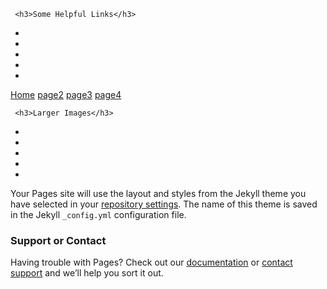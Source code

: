 
<html lang="en">
<head>
  <meta charset="UTF-8">
  <!-- The title element belongs inside the head -->
  <title>Latitude Analysis</title>
</head>

  <body>
  <p1 This website is to analyze latitude with attitude. This website will contain images that can be clicked on. It will be 7 pages and length and it will have clickable links</p1>
    
    
    
     <h3>Some Helpful Links</h3>
  <ul>
    <li><a <img src="images/comparison-sm.png"></a></li>
    <li><a <img src="images/data-sm.png"></a></li>
    <li><a <img src="images/landing-sm.png"></a></li>
    <li><a <img src="images/nav-sm.png"></a></li>
     <li><a <img src="images/visualize-sm.png"></a></li>
  </ul>

<nav class="w3-bar w3-black">
  <a href="#home" class="w3-button w3-bar-item">Home</a>
  <a href="#page2" class="w3-button w3-bar-item">page2</a>
  <a href="#page3" class="w3-button w3-bar-item">page3</a>
  <a href="#page4" class="w3-button w3-bar-item">page4</a>
</nav>
</body>
</html>

<html lang="en">
<head>
  <meta charset="UTF-8">
  <!-- The title element belongs inside the head -->
  <title>Visualizations Page</title>
</head>
  
  <body>
   
     <h3>Larger Images</h3>
  <ul>
    <li><a <img src="images/comparison-lg.png"></a></li>
    <li><a <img src="images/data-lg.png"></a></li>
    <li><a <img src="images/landing-lg.png"></a></li>
    <li><a <img src="images/nav-lg.png"></a></li>
     <li><a <img src="images/visualize-lg.png"></a></li>
  </ul>

Your Pages site will use the layout and styles from the Jekyll theme you have selected in your [repository settings](https://github.com/KMcLaurin12/kmclaurin12.github.io/settings/pages). The name of this theme is saved in the Jekyll `_config.yml` configuration file.

### Support or Contact

Having trouble with Pages? Check out our [documentation](https://docs.github.com/categories/github-pages-basics/) or [contact support](https://support.github.com/contact) and we’ll help you sort it out.
